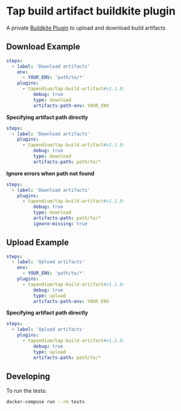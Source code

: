 # Tap build artifact buildkite plugin

A private [Buildkite Plugin](https://buildkite.com/docs/agent/v3/plugins) to upload and download build artifacts

## Download Example

```yml
steps:
  - label: 'Download artifacts'
    env:
      - YOUR_ENV: 'path/to/*'
    plugins:
      - tapendium/tap-build-artifact#v1.1.0:
          debug: true
          type: download
          artifacts-path-env: YOUR_ENV
```

**Specifying artifact path directly**

```yml
steps:
  - label: 'Download artifacts'
    plugins:
      - tapendium/tap-build-artifact#v1.1.0:
          debug: true
          type: download
          artifacts-path: path/to/*
```

**Ignore errors when path not found**

```yml
steps:
  - label: 'Download artifacts'
    plugins:
      - tapendium/tap-build-artifact#v1.1.0:
          debug: true
          type: download
          artifacts-path: path/to/*
          ignore-missing: true
```

## Upload Example

```yml
steps:
  - label: 'Upload artifacts'
    env:
      - YOUR_ENV: 'path/to/*'
    plugins:
      - tapendium/tap-build-artifact#v1.1.0:
          debug: true
          type: upload
          artifacts-path-env: YOUR_ENV
```

**Specifying artifact path directly**

```yml
steps:
  - label: 'Upload artifacts'
    plugins:
      - tapendium/tap-build-artifact#v1.1.0:
          debug: true
          type: upload
          artifacts-path: path/to/*
```

## Developing

To run the tests:

```bash
docker-compose run --rm tests
```
